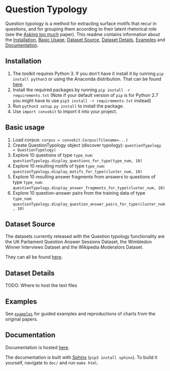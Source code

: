 # Question Typology
Question typology is a method for extracting surface motifs that recur in questions, and for grouping them according to their latent rhetorical role (see the [Asking too much](http://www.cs.cornell.edu/~cristian/Asking_too_much.html) paper). This readme contains information about  the [Installation](#installation), [Basic Usage](#basic-usage), [Dataset Source](#dataset-source), [Dataset Details](#dataset-details), [Examples](#examples) and [Documentation](#documentation).

## Installation
1. The toolkit requires Python 3. If you don't have it install it by running `pip install python3` or using the Anaconda distribution. That can be found [here](https://www.anaconda.com/download/#macos).
2. Install the required packages by running `pip install -r requirements.txt` (Note if your default version of `pip` is for Python 2.7 you might have to use `pip3 install -r requirements.txt` instead)
3. Run `python3 setup.py install` to install the package.
4.  Use `import convokit` to import it into your project.

## Basic usage
1. Load corpus: `corpus = convokit.Corpus(filename=...)`
2. Create QuestionTypology object (discover typology): `questionTypology = QuestionTypology(`
3. Explore 10 questions of type `type_num`: `questionTypology.display_questions_for_type(type_num, 10)`
4. Explore 10 resulting motifs of type `type_num`: `questionTypology.display_motifs_for_type(cluster_num, 10)`
5. Explore 10 resulting answer fragments from answers to questions of type `type_num`: `questionTypology.display_answer_fragments_for_type(cluster_num, 10)`
6. Explore 10 question-answer pairs from the training data of type `type_num`: `questionTypology.display_question_answer_pairs_for_type(cluster_num, 10)`

## Dataset Source
The datasets currently released with the Question typology functionality are the UK Parliament Question Answer Sessions Dataset, the Wimbledon Winner Interviews Dataset and the Wikipedia Moderators Dataset.

They can all be found [here](zissou.infosci.cornell.edu/data/askingtoomuch/).

## Dataset Details

TODO: Where to host the text files

## Examples
See [`examples`](https://github.com/CornellNLP/Cornell-Conversational-Analysis-Toolkit/tree/master/examples/questionTypology) for guided examples and reproductions of charts from the original papers.

## Documentation
Documentation is hosted [here](http://zissou.infosci.cornell.edu/socialkit/documentation/questionTypology.html).

The documentation is built with [Sphinx](http://www.sphinx-doc.org/en/1.5.1/) (`pip3 install sphinx`). To build it yourself, navigate to `doc/` and run `make html`. 
